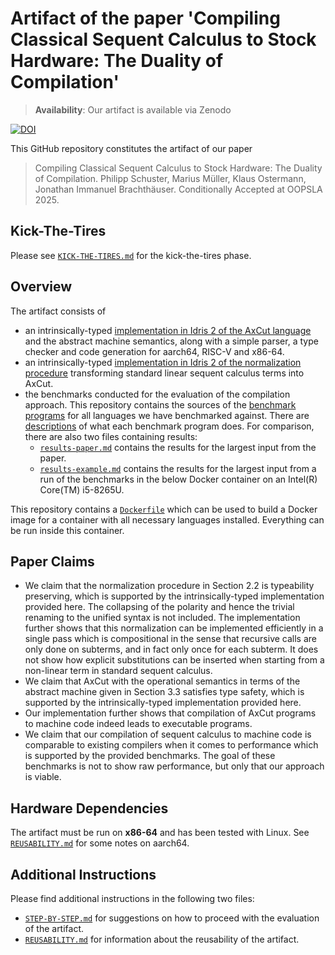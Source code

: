 # Artifact of the paper 'Compiling Classical Sequent Calculus to Stock Hardware: The Duality of Compilation'

> **Availability**: Our artifact is available via Zenodo

[![DOI](https://zenodo.org/badge/?????????.svg)](https://zenodo.org/badge/latestdoi/?????????)

This GitHub repository constitutes the artifact of our paper

> Compiling Classical Sequent Calculus to Stock Hardware: The Duality of Compilation.
> Philipp Schuster, Marius Müller, Klaus Ostermann, Jonathan Immanuel Brachthäuser.
> Conditionally Accepted at OOPSLA 2025.

## Kick-The-Tires

Please see [`KICK-THE-TIRES.md`](./KICK-THE-TIRES.md) for the kick-the-tires phase.

## Overview

The artifact consists of
- an intrinsically-typed [implementation in Idris 2 of the AxCut language](./axcut) and the abstract machine semantics, along with a simple parser, a type checker and code generation for aarch64, RISC-V and x86-64.
- an intrinsically-typed [implementation in Idris 2 of the normalization procedure](./normalization) transforming standard linear sequent calculus terms into AxCut.
- the benchmarks conducted for the evaluation of the compilation approach.
  This repository contains the sources of the [benchmark programs](./benchmark-programs) for all languages we have benchmarked against.
  There are [descriptions](./benchmark-programs/descriptions) of what each benchmark program does.
  For comparison, there are also two files containing results:
  - [`results-paper.md`](./results-paper.md) contains the results for the largest input from the paper.
  - [`results-example.md`](./results-example.md) contains the results for the largest input from a run of the benchmarks in the below Docker container on an Intel(R) Core(TM) i5-8265U.

This repository contains a [`Dockerfile`](./Dockerfile) which can be used to build a Docker image for a container with all necessary languages installed.
Everything can be run inside this container.

## Paper Claims

- We claim that the normalization procedure in Section 2.2 is typeability preserving, which is supported by the intrinsically-typed implementation provided here.
  The collapsing of the polarity and hence the trivial renaming to the unified syntax is not included.
  The implementation further shows that this normalization can be implemented efficiently in a single pass which is compositional in the sense that recursive calls are only done on subterms, and in fact only once for each subterm. 
  It does not show how explicit substitutions can be inserted when starting from a non-linear term in standard sequent calculus.
- We claim that AxCut with the operational semantics in terms of the abstract machine given in Section 3.3 satisfies type safety, which is supported by the intrinsically-typed implementation provided here.
- Our implementation further shows that compilation of AxCut programs to machine code indeed leads to executable programs.
- We claim that our compilation of sequent calculus to machine code is comparable to existing compilers when it comes to performance which is supported by the provided benchmarks.
  The goal of these benchmarks is not to show raw performance, but only that our approach is viable.

## Hardware Dependencies

The artifact must be run on **x86-64** and has been tested with Linux.
See [`REUSABILITY.md`](./REUSABILITY.md) for some notes on aarch64.

## Additional Instructions

Please find additional instructions in the following two files:

- [`STEP-BY-STEP.md`](./STEP-BY-STEP.md) for suggestions on how to proceed with the evaluation of the artifact.
- [`REUSABILITY.md`](./REUSABILITY.md) for information about the reusability of the artifact.
